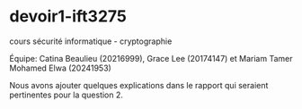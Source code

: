 # devoir1-ift3275
cours sécurité informatique - cryptographie

Équipe: Catina Beaulieu (20216999), Grace Lee (20174147) et Mariam Tamer Mohamed Elwa (20241953)

Nous avons ajouter quelques explications dans le rapport qui seraient pertinentes pour la question 2.
